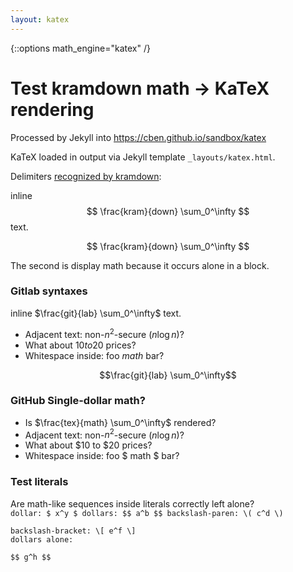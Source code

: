 ```yaml
---
layout: katex
---
```


{::options math_engine="katex" /}

Test kramdown math -> KaTeX rendering
=====================================

Processed by Jekyll into https://cben.github.io/sandbox/katex

KaTeX loaded in output via Jekyll template `_layouts/katex.html`.

Delimiters [recognized by kramdown](http://kramdown.gettalong.org/syntax.html#math-blocks):

inline $$ \frac{kram}{down} \sum_0^\infty $$ text.

$$ \frac{kram}{down} \sum_0^\infty $$

The second is display math because it occurs alone in a block.

### Gitlab syntaxes

inline $`\frac{git}{lab} \sum_0^\infty`$ text.
- Adjacent text: non-$`n^2`$-secure ($`n \log n`$)?
- What about $`10 to `$20 prices?
- Whitespace inside: foo $` math `$ bar?

```math
\frac{git}{lab} \sum_0^\infty
```

### GitHub Single-dollar math?

- Is $\frac{tex}{math} \sum_0^\infty$ rendered?
- Adjacent text: non-$n^2$-secure ($n \log n$)?
- What about $10 to $20 prices?
- Whitespace inside: foo $ math $ bar?

### Test literals

Are math-like sequences inside literals correctly left alone?  
`dollar: $ x^y $ dollars: $$ a^b $$ backslash-paren: \( c^d \)`

```
backslash-bracket: \[ e^f \]
dollars alone:

$$ g^h $$
```
